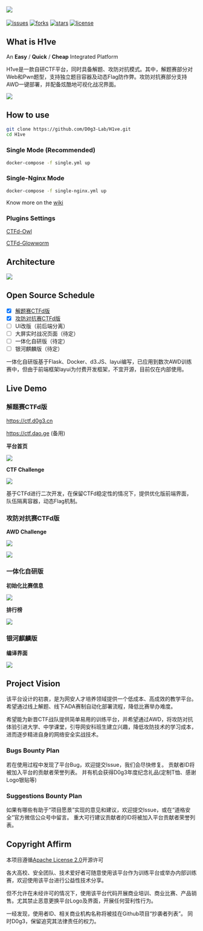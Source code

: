 ![](./docs/img/hive-logo.jpg)
====
[![issues](https://img.shields.io/github/issues/D0g3-Lab/H1ve)](https://github.com/D0g3-Lab/H1ve/issues) [![forks](https://img.shields.io/github/forks/D0g3-Lab/H1ve)]() [![stars](https://img.shields.io/github/stars/D0g3-Lab/H1ve)]() [![license](https://img.shields.io/github/license/D0g3-Lab/H1ve)]()

## What is H1ve
An **Easy** / **Quick** / **Cheap** Integrated Platform

H1ve是一款自研CTF平台，同时具备解题、攻防对抗模式。其中，解题赛部分对Web和Pwn题型，支持独立题目容器及动态Flag防作弊。攻防对抗赛部分支持AWD一键部署，并配备炫酷地可视化战况界面。

![](./docs/img/H1ve-Demo-AWD_shrink.png)

## How to use

```bash
git clone https://github.com/D0g3-Lab/H1ve.git
cd H1ve
```

### Single Mode (Recommended)

```bash
docker-compose -f single.yml up
```

### Single-Nginx Mode

```bash
docker-compose -f single-nginx.yml up
```

Know more on the [wiki](https://h1ve.dao.ge/)

### Plugins Settings

[CTFd-Owl](https://github.com/D0g3-Lab/H1ve/tree/master/CTFd/plugins/ctfd-owl)

[CTFd-Glowworm](https://github.com/D0g3-Lab/H1ve/tree/master/CTFd/plugins/ctfd_glowworm)


## Architecture
![](./docs/img/H1ve-Main_shrink.png)

## Open Source Schedule

- [x] [解题赛CTFd版](https://github.com/D0g3-Lab/H1ve/tree/master/CTFd/plugins/ctfd-owl)
- [x] [攻防对抗赛CTFd版](https://github.com/D0g3-Lab/H1ve/tree/master/CTFd/plugins/ctfd_glowworm)
- [ ] UI改版（前后端分离）
- [ ] 大屏实时战况页面（待定）
- [ ] 一体化自研版（待定）
- [ ] 银河麒麟版（待定）

一体化自研版基于Flask、Docker、d3.JS、layui编写，已应用到数次AWD训练赛中，但由于前端框架layui为付费开发框架，不宜开源，目前仅在内部使用。

## Live Demo

### 解题赛CTFd版
https://ctf.d0g3.cn

https://ctf.dao.ge (备用)

**平台首页**

![](./docs/img/H1ve-Demo-index_shrink.png)

**CTF Challenge**

![](./docs/img/H1ve-Demo-CTF_shrink.png)

基于CTFd进行二次开发，在保留CTFd稳定性的情况下，提供优化版前端界面，队伍隔离容器，动态Flag机制。

### 攻防对抗赛CTFd版

**AWD Challenge** 

![](./docs/img/H1ve-Demo-AWD_shrink.png)

![](./docs/img/H1ve-Demo-AWD-Scoreboard_shrink.png)

### 一体化自研版

**初始化比赛信息** 

![](./docs/img/ADA-config.jpg)

**排行榜** 

![](./docs/img/ADA-scorelist.jpg)

### 银河麒麟版

**编译界面** 

![](./docs/img/ADA-compile.jpg)

## Project Vision
该平台设计的初衷，是为网安人才培养领域提供一个低成本、高成效的教学平台。希望通过线上解题、线下ADA赛制自动化部署流程，降低比赛举办难度。

希望能为新晋CTF战队提供简单易用的训练平台，并希望通过AWD，将攻防对抗体验引进大学、中学课堂，引导网安科班生建立兴趣，降低攻防技术的学习成本，进而逐步精进自身的网络安全实战技术。 

### Bugs Bounty Plan
若在使用过程中发现了平台Bug，欢迎提交Issue，我们会尽快修复。
贡献者ID将被加入平台的贡献者荣誉列表。
并有机会获得D0g3年度纪念礼品(定制T恤、感谢Logo银贴等)

### Suggestions Bounty Plan
如果有哪些有助于“项目愿景”实现的意见和建议，欢迎提交Issue，或在“道格安全”官方微信公众号中留言。
重大可行建议贡献者的ID将被加入平台贡献者荣誉列表。

## Copyright Affirm
本项目遵循[Apache License 2.0](https://github.com/D0g3-Lab/H1ve/blob/master/LICENSE)开源许可

各大高校、安全团队、技术爱好者可随意使用该平台作为训练平台或举办内部训练赛，欢迎使用该平台进行公益性技术分享。

但不允许在未经许可的情况下，使用该平台代码开展商业培训、商业比赛、产品销售。尤其禁止恶意更换平台Logo及界面，开展任何营利性行为。

一经发现，使用者ID、相关商业机构名称将被挂在Github项目“抄袭者列表”。
同时D0g3，保留追究其法律责任的权力。